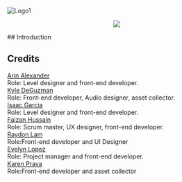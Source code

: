 ![Logo1](https://github.com/faizan12123/Climate-Saver/blob/main/README-Img/logo-version1.png)  
<p align="center">
  <img src="https://github.com/faizan12123/Climate-Saver/blob/main/README-Img/logo-version1.png"/>
</p>
## Introduction  




## Credits

[Arin Alexander](https://github.com/arialexa9)  
Role: Level designer and front-end developer.  
[Kyle DeGuzman](https://github.com/kyledeguzmanx)  
Role: Front-end developer, Audio designer, asset collector.  
[Isaac Garcia](https://github.com/isaacmg00)   
Role: Level designer and front-end developer.  
[Faizan Hussain](https://github.com/faizan12123)   
Role: Scrum master, UX designer, front-end developer.  
[Raydon Lam](https://github.com/itzraytothedon)   
Role:Front-end developer and UI Designer  
[Evelyn Lopez](https://github.com/eve-19)     
Role: Project manager and front-end developer.  
[Karen Prava](https://github.com/karenprava)  
Role:Front-end developer and asset collector  
